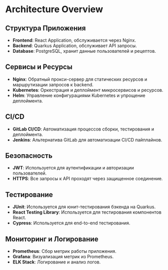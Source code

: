 # Architecture Overview

## Структура Приложения
- **Frontend**: React Application, обслуживается через Nginx.
- **Backend**: Quarkus Application, обслуживает API запросы.
- **Database**: PostgreSQL, хранит данные пользователей и рецептов.

## Сервисы и Ресурсы
- **Nginx**: Обратный прокси-сервер для статических ресурсов и маршрутизации запросов к backend.
- **Kubernetes**: Оркестрация и деплоймент микросервисов и ресурсов.
- **Helm**: Управление конфигурациями Kubernetes и упрощение деплоймента.

## CI/CD
- **GitLab CI/CD**: Автоматизация процессов сборки, тестирования и деплоймента.
- **Jenkins**: Альтернатива GitLab для автоматизации CI/CD пайплайнов.

## Безопасность
- **JWT**: Используется для аутентификации и авторизации пользователей.
- **HTTPS**: Все запросы к API проходят через защищенное соединение.

## Тестирование
- **JUnit**: Используется для юнит-тестирования бэкенда на Quarkus.
- **React Testing Library**: Используется для тестирования компонентов React.
- **Cypress**: Используется для end-to-end тестирования.

## Мониторинг и Логирование
- **Prometheus**: Сбор метрик работы приложения.
- **Grafana**: Визуализация метрик из Prometheus.
- **ELK Stack**: Логирование и анализ логов.
